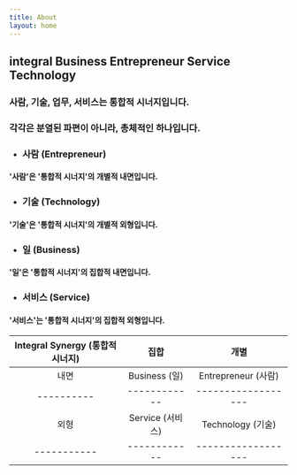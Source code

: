 ```yaml
---
title: About
layout: home
---
```


## integral **B**usiness **E**ntrepreneur **S**ervice **T**echnology
### 사람, 기술, 업무, 서비스는 통합적 시너지입니다.
### 각각은 분열된 파편이 아니라, 총체적인 하나입니다. 


* ### 사람 (Entrepreneur)
#### '사람'은 '통합적 시너지'의 개별적 내면입니다.

* ### 기술 (Technology)
#### '기술'은 '통합적 시너지'의 개별적 외형입니다. 

* ### 일 (Business)
#### '일'은 '통합적 시너지'의 집합적 내면입니다.  

* ### 서비스 (Service)
#### '서비스'는 '통합적 시너지'의 집합적 외형입니다.  


| Integral Synergy (통합적 시너지)  | 집합        | 개별                   | 
|:-----------:|:------------:|:------------------:| 
| 내면| Business (일) | Entrepreneur (사람) |
|---------- |------------|------------------|
|외형 | Service (서비스)  | Technology (기술)    | 
|-----------|------------|------------------|
